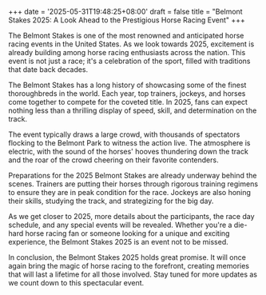 +++
date = '2025-05-31T19:48:25+08:00'
draft = false
title = "Belmont Stakes 2025: A Look Ahead to the Prestigious Horse Racing Event"
+++

The Belmont Stakes is one of the most renowned and anticipated horse racing events in the United States. As we look towards 2025, excitement is already building among horse racing enthusiasts across the nation. This event is not just a race; it's a celebration of the sport, filled with traditions that date back decades. 

The Belmont Stakes has a long history of showcasing some of the finest thoroughbreds in the world. Each year, top trainers, jockeys, and horses come together to compete for the coveted title. In 2025, fans can expect nothing less than a thrilling display of speed, skill, and determination on the track. 

The event typically draws a large crowd, with thousands of spectators flocking to the Belmont Park to witness the action live. The atmosphere is electric, with the sound of the horses' hooves thundering down the track and the roar of the crowd cheering on their favorite contenders. 

Preparations for the 2025 Belmont Stakes are already underway behind the scenes. Trainers are putting their horses through rigorous training regimens to ensure they are in peak condition for the race. Jockeys are also honing their skills, studying the track, and strategizing for the big day. 

As we get closer to 2025, more details about the participants, the race day schedule, and any special events will be revealed. Whether you're a die-hard horse racing fan or someone looking for a unique and exciting experience, the Belmont Stakes 2025 is an event not to be missed. 

In conclusion, the Belmont Stakes 2025 holds great promise. It will once again bring the magic of horse racing to the forefront, creating memories that will last a lifetime for all those involved. Stay tuned for more updates as we count down to this spectacular event.